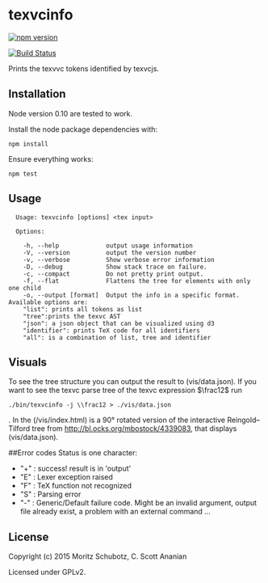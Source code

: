 # texvcinfo
[![npm version](https://badge.fury.io/js/texvcinfo.svg)](http://badge.fury.io/js/texvcinfo)

[![Build Status][1]][2]

Prints the texvvc tokens identified by texvcjs.

## Installation

Node version 0.10 are tested to work.

Install the node package dependencies with:
```
npm install
```
Ensure everything works:
```
npm test
```

## Usage

```
  Usage: texvcinfo [options] <tex input>

  Options:

    -h, --help             output usage information
    -V, --version          output the version number
    -v, --verbose          Show verbose error information
    -D, --debug            Show stack trace on failure.
    -c, --compact          Do not pretty print output.
    -f, --flat             Flattens the tree for elements with only one child
    -o, --output [format]  Output the info in a specific format. Available options are:
    "list": prints all tokens as list
    "tree":prints the texvc AST
    "json": a json object that can be visualized using d3
    "identifier": prints TeX code for all identifiers
    "all": is a combination of list, tree and identifier
```

## Visuals
To see the tree structure you can output the result to (vis/data.json).
If you want to see the texvc parse tree of the texvc expression $\frac12$ run
```
./bin/texvcinfo -j \\frac12 > ./vis/data.json
```
.
In the (/vis/index.html) is a 90° rotated version of the interactive Reingold–Tilford tree from
http://bl.ocks.org/mbostock/4339083, that displays (vis/data.json).

##Error codes
Status is one character:

- "+" : success! result is in 'output'
- "E" : Lexer exception raised
- "F" : TeX function not recognized
- "S" : Parsing error
- "-" : Generic/Default failure code. Might be an invalid argument, output file already exist, a problem with an external command ...

## License

Copyright (c) 2015 Moritz Schubotz, C. Scott Ananian

Licensed under GPLv2.


[1]: https://travis-ci.org/physikerwelt/texvcinfo.svg
[2]: https://travis-ci.org/physikerwelt/texvcinfo
